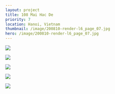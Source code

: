 ```yaml
---
layout: project
title: 108 Mai Hac De
priority: 7
location: Hanoi, Vietnam
thumbnail: /image/200810-render-l6_page_07.jpg
hero: /image/200810-render-l6_page_07.jpg
---
```


![](/image/whatsapp-image-2021-03-12-at-9.56.12-am.jpg)

![](/image/200810-render-l6_page_10.jpg)

![](/image/whatsapp-image-2021-03-12-at-9.56.12-am.jpg)

![](/image/200810-render-l6_page_04.jpg)

![](/image/200810-render-l6_page_09.jpg)
